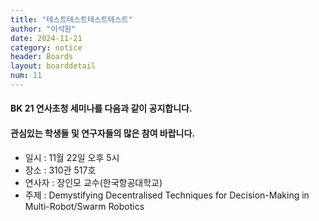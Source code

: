 ```yaml
---
title: "테스트테스트테스트테스트"
author: "이석원"
date: 2024-11-21
category: notice
header: Boards
layout: boarddetail
num: 11
---
```

#### BK 21 연사초청 세미나를 다음과 같이 공지합니다.
#### 관심있는 학생들 및 연구자들의 많은 참여 바랍니다.

* 일시 : 11월 22일 오후 5시
* 장소 : 310관 517호
* 연사자 : 장인모 교수(한국항공대학교)
* 주제 : Demystifying Decentralised Techniques for Decision-Making in Multi-Robot/Swarm Robotics